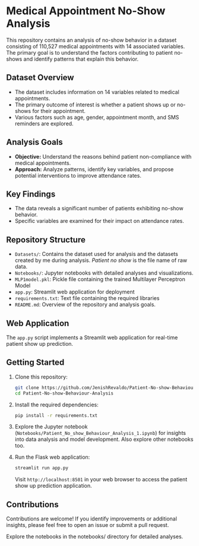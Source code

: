 # Medical Appointment No-Show Analysis

This repository contains an analysis of no-show behavior in a dataset consisting of 110,527 medical appointments with 14 associated variables. The primary goal is to understand the factors contributing to patient no-shows and identify patterns that explain this behavior.

## Dataset Overview

- The dataset includes information on 14 variables related to medical appointments.
- The primary outcome of interest is whether a patient shows up or no-shows for their appointment.
- Various factors such as age, gender, appointment month, and SMS reminders are explored.

## Analysis Goals

- **Objective:** Understand the reasons behind patient non-compliance with medical appointments.
- **Approach:** Analyze patterns, identify key variables, and propose potential interventions to improve attendance rates.

## Key Findings

- The data reveals a significant number of patients exhibiting no-show behavior.
- Specific variables are examined for their impact on attendance rates.

## Repository Structure

- `Datasets/`: Contains the dataset used for analysis and the datasets created by me during analysis. *Patient no show* is the file name of raw data.
- `Notebooks/`: Jupyter notebooks with detailed analyses and visualizations.
- `MLP1model.pkl`: Pickle file containing the trained Multilayer Perceptron Model
- `app.py`: Streamlit web application for deployment
- `requirements.txt`: Text file containing the required libraries
- `README.md`: Overview of the repository and analysis goals.

## Web Application

The `app.py` script implements a Streamlit web application for real-time patient show up prediction.


## Getting Started

1. Clone this repository:

   ```bash
   git clone https://github.com/JenishRevaldo/Patient-No-show-Behaviour-Analysis.git
   cd Patient-No-show-Behaviour-Analysis
   ```

2. Install the required dependencies:

   ```bash
   pip install -r requirements.txt
   ```

3. Explore the Jupyter notebook (`Notebooks/Patient_No_show_Behaviour_Analysis_1.ipynb`) for insights into data analysis and model development. Also explore other notebooks too.

4. Run the Flask web application:

   ```bash
   streamlit run app.py
   ```

   Visit `http://localhost:8501` in your web browser to access the patient show up prediction application.

## Contributions
Contributions are welcome! If you identify improvements or additional insights, please feel free to open an issue or submit a pull request.

Explore the notebooks in the notebooks/ directory for detailed analyses.
